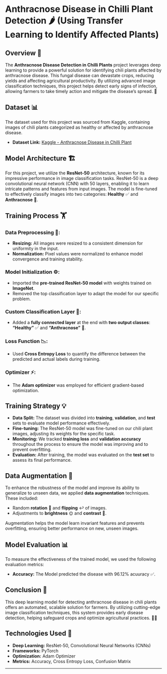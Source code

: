 # **Anthracnose Disease in Chilli Plant Detection 🌶️ (Using Transfer Learning to Identify Affected Plants)**

## **Overview 🧠**

The **Anthracnose Disease Detection in Chilli Plants** project leverages deep learning to provide a powerful solution for identifying chili plants affected by anthracnose disease. This fungal disease can devastate crops, reducing yields and affecting agricultural productivity. By utilizing advanced image classification techniques, this project helps detect early signs of infection, allowing farmers to take timely action and mitigate the disease’s spread. 🌱

## **Dataset 📊**

The dataset used for this project was sourced from Kaggle, containing images of chili plants categorized as healthy or affected by anthracnose disease.

- **Dataset Link:** [Kaggle - Anthracnose Disease in Chilli Plant](https://www.kaggle.com/datasets/prudhvi143413s/anthracnose-disease-in-chilli-mobile-captured)

## **Model Architecture 🏗️**

For this project, we utilize the **ResNet-50** architecture, known for its impressive performance in image classification tasks. ResNet-50 is a deep convolutional neural network (CNN) with 50 layers, enabling it to learn intricate patterns and features from input images. The model is fine-tuned to effectively classify images into two categories: **Healthy** ✅ and **Anthracnose** 🍂.

## **Training Process 🏋️**

### **Data Preprocessing 🔄:**
- **Resizing:** All images were resized to a consistent dimension for uniformity in the input.
- **Normalization:** Pixel values were normalized to enhance model convergence and training stability.

### **Model Initialization ⚙️:**
- Imported the **pre-trained ResNet-50 model** with weights trained on **ImageNet**.
- Removed the top classification layer to adapt the model for our specific problem.

### **Custom Classification Layer 🧩:**
- Added a **fully connected layer** at the end with **two output classes**: **“Healthy”** ✅ and **“Anthracnose”** 🍂.

### **Loss Function 📉:**
- Used **Cross Entropy Loss** to quantify the difference between the predicted and actual labels during training.

### **Optimizer ⚡:**
- The **Adam optimizer** was employed for efficient gradient-based optimization.

## **Training Strategy 💡**

- **Data Split:** The dataset was divided into **training**, **validation**, and **test** sets to evaluate model performance effectively.
- **Fine-tuning:** The ResNet-50 model was fine-tuned on our chili plant images, adjusting its weights for the specific task.
- **Monitoring:** We tracked **training loss** and **validation accuracy** throughout the process to ensure the model was improving and to prevent overfitting.
- **Evaluation:** After training, the model was evaluated on the **test set** to assess its final performance.

## **Data Augmentation 🎨**

To enhance the robustness of the model and improve its ability to generalize to unseen data, we applied **data augmentation** techniques. These included:
- Random **rotation** 🔄 and **flipping** ↩️ of images.
- Adjustments to **brightness** 🌞 and **contrast** 🌚.

Augmentation helps the model learn invariant features and prevents overfitting, ensuring better performance on new, unseen images.

## **Model Evaluation 📊**

To measure the effectiveness of the trained model, we used the following evaluation metrics:
- **Accuracy:** The Model predicted the disease with 96.12% acuuracy ✅.

## **Conclusion 🎯**

This deep learning model for detecting anthracnose disease in chili plants offers an automated, scalable solution for farmers. By utilizing cutting-edge image classification techniques, this system provides early disease detection, helping safeguard crops and optimize agricultural practices. 🌾🌟

## **Technologies Used 🔧**
- **Deep Learning:** ResNet-50, Convolutional Neural Networks (CNNs)
- **Frameworks:** PyTorch
- **Optimization:** Adam Optimizer
- **Metrics:** Accuracy, Cross Entropy Loss, Confusion Matrix

---
